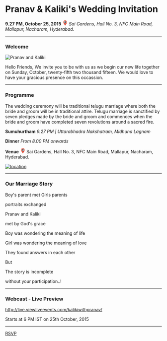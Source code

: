 # Pranav & Kaliki's Wedding Invitation
**9.27 PM,  October 25, 2015**
*![location](https://raw.githubusercontent.com/pranavaa/wedding/master/images/location1.png) Sai Gardens, Hall No. 3, NFC Main Road, Mallapur, Nacharam, Hyderabad.*

------------------------

### Welcome

![Pranav and Kaliki](https://raw.github.com/pranavaa/wedding/master/images/WeddingCard.png)

Hello Friends, We invite you to be with us as we begin our new life together on Sunday, October, twenty-fifth two thousand fifteen. We would love to have your gracious presence on this occassion.

------------------------

### Programme

The wedding ceremony will be traditional telugu marriage where both the bride and groom will be in traditional attire. Telugu marriage is sanctified by seven pledges made by the bride and groom and commences when the bride and groom have completed seven revolutions around a sacred fire.

**Sumuhurtham** *9.27 PM | Uttarabhadra Nakshatram, Midhuna Lagnam*

**Dinner**
*From 8.00 PM onwards*

**Venue**
![location](https://raw.githubusercontent.com/pranavaa/wedding/master/images/location1.png) Sai Gardens, Hall No. 3, NFC Main Road, Mallapur, Nacharam, Hyderabad.

[![location](https://maps.googleapis.com/maps/api/staticmap?markers=17.4477674,78.5624098&zoom=14&size=500x300&key=AIzaSyDmIYh1HFP0iewbpZ8jva3RwVAty5NrnH0)](https://goo.gl/maps/CNxWLDL5aP72)

------------------------
 
### Our Marriage Story
 
Boy's parent met Girls parents

portraits exchanged 

Pranav and Kaliki

met by God's grace

Boy was wondering the meaning of life

Girl was wondering the meaning of love

They found answers in each other

But

The story is incomplete

without your participation..!

------------------------

### Webcast - Live Preview

http://live.viewliveevents.com/kalikiwithpranav/

Starts at 6 PM IST on 25th October, 2015

------------------------


[RSVP](https://github.com/pranavaa/wedding/issues)
